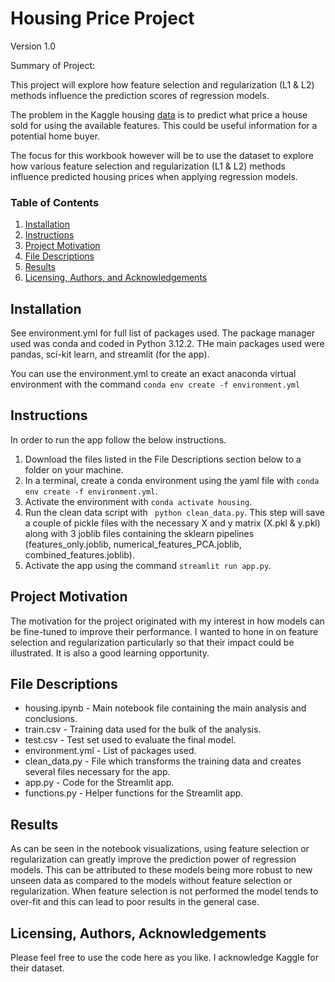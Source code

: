 # Housing Price Project
Version 1.0

Summary of Project:

This project will explore how feature selection and regularization (L1 & L2) methods influence the prediction scores of regression models.

The problem in the Kaggle housing <a href="https://www.kaggle.com/competitions/house-prices-advanced-regression-techniques/data">data</a> is to predict what price a house sold for using the available features.  This could be useful information for a potential home buyer.  

The focus for this workbook however will be to use the dataset to explore how various feature selection and regularization (L1 & L2) methods influence predicted housing prices when applying regression models.  


### Table of Contents

1. [Installation](#installation)
2. [Instructions](#instructions)
3. [Project Motivation](#motivation)
4. [File Descriptions](#files)
5. [Results](#results)
6. [Licensing, Authors, and Acknowledgements](#licensing)

## Installation <a name="installation"></a>

See environment.yml for full list of packages used.  The package manager used was conda and coded in Python 3.12.2.  THe main packages used were pandas, sci-kit learn, and streamlit (for the app).

You can use the environment.yml to create an exact anaconda virtual environment with the command `conda env create -f environment.yml`

## Instructions <a name="instructions"></a>
In order to run the app follow the below instructions.

1. Download the files listed in the File Descriptions section below to a folder on your machine.
2. In a terminal, create a conda environment using the yaml file with `conda env create -f environment.yml`.
3. Activate the environment with `conda activate housing`.
4. Run the clean data script with ` python clean_data.py`.  This step will save a couple of pickle files with the necessary X and y matrix (X.pkl & y.pkl) along with 3 joblib files containing the sklearn pipelines (features_only.joblib, numerical_features_PCA.joblib, combined_features.joblib).
5. Activate the app using the command `streamlit run app.py`.

## Project Motivation<a name="motivation"></a>

The motivation for the project originated with my interest in how models can be fine-tuned to improve their performance.  I wanted to hone in on feature selection and regularization particularly so that their impact could be illustrated.  It is also a good learning opportunity.

## File Descriptions <a name="files"></a>

* housing.ipynb - Main notebook file containing the main analysis and conclusions.
* train.csv - Training data used for the bulk of the analysis.
* test.csv - Test set used to evaluate the final model.
* environment.yml - List of packages used.
* clean_data.py - File which transforms the training data and creates several files necessary for the app.
* app.py - Code for the Streamlit app.
* functions.py - Helper functions for the Streamlit app.

## Results<a name="results"></a>

As can be seen in the notebook visualizations, using feature selection or regularization can greatly improve the prediction power of regression models.  This can be attributed to these models being more robust to new unseen data as compared to the models without feature selection or regularization.  When feature selection is not performed the model tends to over-fit and this can lead to poor results in the general case. 

## Licensing, Authors, Acknowledgements<a name="licensing"></a>

Please feel free to use the code here as you like.  I acknowledge Kaggle for their dataset.
